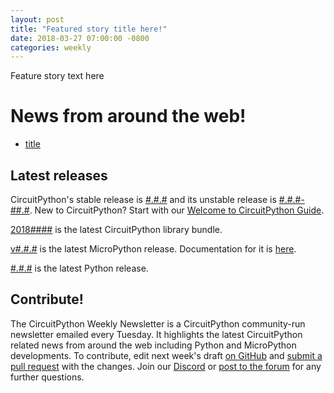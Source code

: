 ```yaml
---
layout: post
title: "Featured story title here!"
date: 2018-03-27 07:00:00 -0800
categories: weekly
---
```


Feature story text here

# News from around the web!
* [title](url)

## Latest releases

CircuitPython's stable release is [#.#.#](https://github.com/adafruit/circuitpython/releases/latest)
and its unstable release is [#.#.#-##.#](https://github.com/adafruit/circuitpython/releases). New to
CircuitPython? Start with our
[Welcome to CircuitPython Guide](https://learn.adafruit.com/welcome-to-circuitpython).

[2018####](https://github.com/adafruit/Adafruit_CircuitPython_Bundle/releases/latest) is the latest
CircuitPython library bundle.

[v#.#.#](https://micropython.org/download) is the latest MicroPython release. Documentation for it
is [here](http://docs.micropython.org/en/latest/pyboard/).

[#.#.#](https://www.python.org/downloads/) is the latest Python release.

## Contribute!

The CircuitPython Weekly Newsletter is a CircuitPython community-run newsletter emailed every
Tuesday. It highlights the latest CircuitPython related news from around the web including Python
and MicroPython developments. To contribute, edit next week's draft [on GitHub](https://github.com/adafruit/circuitpython-weekly-newsletter/tree/gh-pages/_drafts) and
[submit a pull request](https://help.github.com/articles/editing-files-in-your-repository/) with the
changes. Join our [Discord](https://adafru.it/discord) or [post to the
forum](https://forums.adafruit.com/viewforum.php?f=60) for any further questions.
